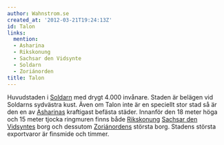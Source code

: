 ```yaml
---
author: Wahnstrom.se
created_at: '2012-03-21T19:24:13Z'
id: Talon
links:
  mention:
  - Asharina
  - Rikskonung
  - Sachsar den Vidsynte
  - Soldarn
  - Zoriánorden
title: Talon
---
```


Huvudstaden i [Soldarn] med drygt 4.000 invånare. Staden är belägen vid Soldarns sydvästra kust.
Även om Talon inte är en speciellt stor stad så är den en av [Asharinas] kraftigast befästa städer.
Innanför den 18 meter höga och 15 meter tjocka ringmuren finns både [Rikskonung][] [Sachsar den
Vidsyntes] borg och dessutom [Zoriánordens] största borg. Stadens största exportvaror är finsmide
och timmer.

  [Soldarn]: Soldarn
  [Asharinas]: Asharina
  [Rikskonung]: Rikskonung
  [Sachsar den Vidsyntes]: Sachsar_den_Vidsynte
  [Zoriánordens]: Zoriánorden